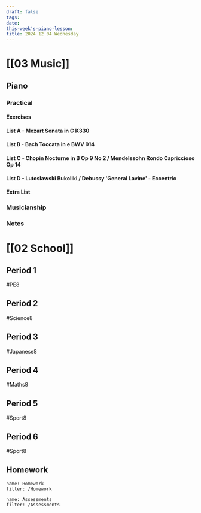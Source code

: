 ```yaml
---
draft: false
tags:
date: 
this-week's-piano-lesson:
title: 2024 12 04 Wednesday
---
```

# [[03 Music]]
## Piano
### Practical
#### Exercises

#### List A - Mozart Sonata in C K330

#### List B - Bach Toccata in e BWV 914

#### List C - Chopin Nocturne in B Op 9 No 2 / Mendelssohn Rondo Capriccioso Op 14

#### List D - Lutoslawski Bukoliki / Debussy 'General Lavine' - Eccentric
#### Extra List

### Musicianship

### Notes 


# [[02 School]]
## Period 1
#PE8 
## Period 2
#Science8 
## Period 3
#Japanese8 
## Period 4
#Maths8 
## Period 5
#Sport8 
## Period 6
#Sport8 
## Homework
```todoist
name: Homework
filter: /Homework
``` 

```todoist
name: Assessments
filter: /Assessments
```
